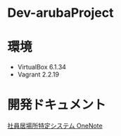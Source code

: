 # Dev-arubaProject


# 環境
- VirtualBox     6.1.34
- Vagrant 2.2.19


# 開発ドキュメント
[社員居場所特定システム OneNote](https://secureincvlsc-my.sharepoint.com/:o:/g/personal/akihiro_ikuta_secureinc_co_jp/EtqBs0u6KhhFljAdYfiJ7VABxwDT1xNdWWCQiWzr7hdmcQ?e=fG71tg)